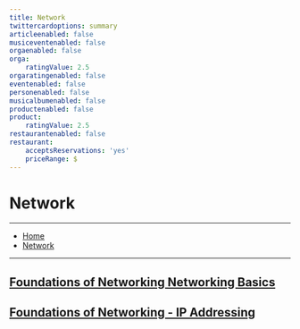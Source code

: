 ```yaml
---
title: Network
twittercardoptions: summary
articleenabled: false
musiceventenabled: false
orgaenabled: false
orga:
    ratingValue: 2.5
orgaratingenabled: false
eventenabled: false
personenabled: false
musicalbumenabled: false
productenabled: false
product:
    ratingValue: 2.5
restaurantenabled: false
restaurant:
    acceptsReservations: 'yes'
    priceRange: $
---
```


# <a href="/" class="nav-button transform"><span></span></a>Network

---

<div>
<nav class="breadcrumb is-medium" aria-label="breadcrumbs">
  <ul>
    <li><a href="/"><span class="icon is-small"><i class="fa fa-home"></i></span>Home<span></span></a></li>
    <li><a href="#"><span class="icon is-small"><i class="fa fa-connectdevelop"></i></span><span>Network</span></a></li>
  </ul>
</nav>
</div>

---

## [Foundations of Networking Networking Basics](/network/foundations-of-networking-networking-basics)
## [Foundations of Networking - IP Addressing](/network/foundations-of-networking-ip-addressing)
